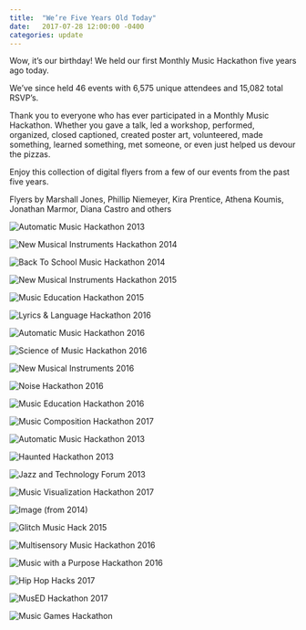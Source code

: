 ```yaml
---
title:  "We’re Five Years Old Today"
date:   2017-07-28 12:00:00 -0400
categories: update
---
```


Wow, it’s our birthday! We held our first Monthly Music Hackathon five years ago today.

We’ve since held 46 events with 6,575 unique attendees and 15,082 total RSVP’s.

Thank you to everyone who has ever participated in a Monthly Music Hackathon. Whether you gave a talk, led a workshop, performed, organized, closed captioned, created poster art, volunteered, made something, learned something, met someone, or even just helped us devour the pizzas.

Enjoy this collection of digital flyers from a few of our events from the past five years.

Flyers by Marshall Jones, Phillip Niemeyer, Kira Prentice, Athena Koumis, Jonathan Marmor, Diana Castro and others

![Automatic Music Hackathon 2013](/assets/events/2013_12_06_2.png)

![New Musical Instruments Hackathon 2014](/assets/events/2014-07-26-2.gif)

![Back To School Music Hackathon 2014](/assets/events/2014-09-06.gif)

![New Musical Instruments Hackathon 2015](/assets/events/2015-07-25.gif)

![Music Education Hackathon 2015](/assets/events/2015-09-25.gif)

![Lyrics & Language Hackathon 2016](/assets/events/2016-01-30.gif)

![Automatic Music Hackathon 2016](/assets/events/2016-02-20.gif)

![Science of Music Hackathon 2016](/assets/events/2016-08-05.gif)

![New Musical Instruments 2016](/assets/events/2016-06-11.gif)

![Noise Hackathon 2016](/assets/events/2016-09-24.gif)

![Music Education Hackathon 2016](/assets/events/2016-11-12.gif)

![Music Composition Hackathon 2017](/assets/events/2017-01-21.gif)

![Automatic Music Hackathon 2013](/assets/events/2013_12_06.png)

![Haunted Hackathon 2013](/assets/events/2013-10-26.png)

![Jazz and Technology Forum 2013](/assets/events/2013-04-27.png)

![Music Visualization Hackathon 2017](/assets/events/2017-02-18.png)

![Image (from 2014)](/assets/events/2014-07-26.jpg)

![Glitch Music Hack 2015](/assets/events/2015-01-24.jpg)

![Multisensory Music Hackathon 2016](/assets/events/2016-07-09.jpg)

![Music with a Purpose Hackathon 2016](/assets/events/2016-12-03.jpg)

![Hip Hop Hacks 2017](/assets/events/2017-06-10.jpg)

![MusED Hackathon 2017](/assets/events/2017-08-05.jpg)

![Music Games Hackathon](/assets/events/2015-08-29.png)
